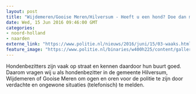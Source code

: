 ```yaml
---
layout: post
title: "Wijdemeren/Gooise Meren/Hilversum - Heeft u een hond? Doe dan mee aan Waaks!"
date: Wed, 15 Jun 2016 09:46:00 GMT
categories: 
- noord-holland 
- naarden 
externe_link: "https://www.politie.nl/nieuws/2016/juni/15/03-waaks.html"
feature_image: "https://www.politie.nl/binaries/w400h225/content/gallery/politie/nieuws/2016/juni/03-mn/waaks-flyer.jpg"
---
```


Hondenbezitters zijn vaak op straat en kennen daardoor hun buurt goed. Daarom vragen wij u als hondenbezitter in de gemeente Hilversum, Wijdemeren of Gooise Meren om ogen en oren voor de politie te zijn door verdachte en ongewone situaties (telefonisch) te melden.

